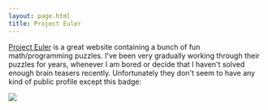 ```yaml
---
layout: page.html
title: Project Euler
---
```


[Project Euler](http://projecteuler.net/) is a great website containing a bunch of fun math/programming puzzles. I've been very gradually working through their puzzles for years, whenever I am bored or decide that I haven't solved enough brain teasers recently. Unfortunately they don't seem to have any kind of public profile except this badge:

<img src="http://projecteuler.net/profile/jdscheff.png">
